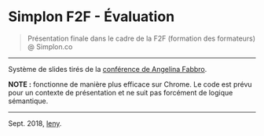 # Simplon F2F - Évaluation

> Présentation finale dans le cadre de la F2F (formation des formateurs) @ Simplon.co

* * *

Système de slides tirés de la [conférence de Angelina Fabbro](https://github.com/afabbro/jsconf2013/).

**NOTE :** fonctionne de manière plus efficace sur Chrome. Le code est prévu pour un contexte de présentation et ne suit pas forcément de logique sémantique.

* * *

Sept. 2018, [leny](https://github.com/leny).
